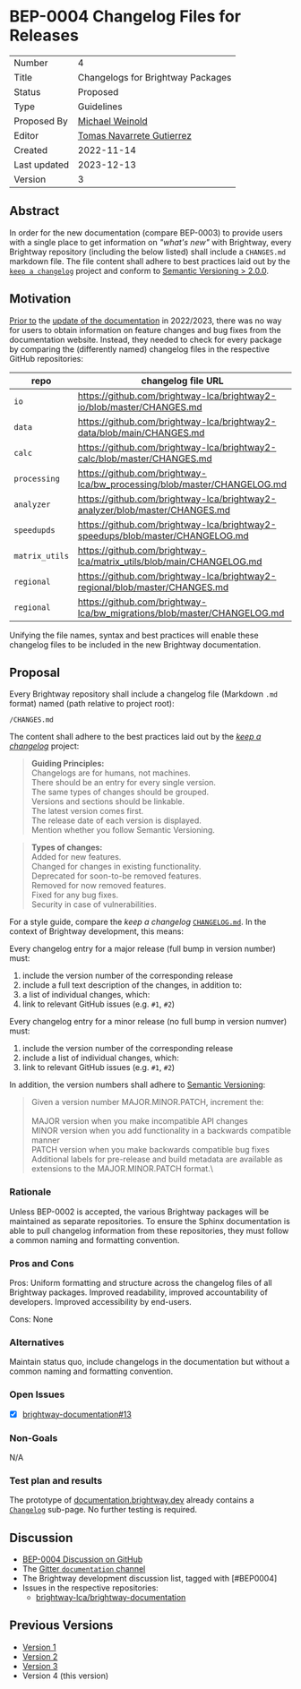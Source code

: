 # BEP-0004 Changelog Files for Releases

| | |
| - | - |
| Number | 4 |
| Title | Changelogs for Brightway Packages |
| Status | Proposed |
| Type | Guidelines |
| Proposed By | [Michael Weinold](mailto:dev@weinold.ch) |
| Editor | [Tomas Navarrete Gutierrez](mailto:tomas.navarrete@list.lu) |
| Created | 2022-11-14 |
| Last updated | 2023-12-13 |
| Version | 3 |

## Abstract

In order for the new documentation (compare BEP-0003) to provide users with a single place to get information on _"what's new"_ with Brightway, every Brightway repository (including the below listed) shall include a `CHANGES.md` markdown file. The file content shall adhere to best practices laid out by the [`keep a changelog`](https://keepachangelog.com/en/1.0.0/) project and conform to [Semantic Versioning > 2.0.0](https://semver.org/).

## Motivation

[Prior to](https://web.archive.org/web/20200716020925/https://brightway.dev/) the [update of the documentation](https://github.com/brightway-lca/brightway-documentation/milestones?state=closed) in 2022/2023, there was no way for users to obtain information on feature changes and bug fixes from the documentation website. Instead, they needed to check for every package by comparing the (differently named) changelog files in the respective GitHub repositories:

| repo | changelog file URL |
| ---- | ------------------ |
| `io` | https://github.com/brightway-lca/brightway2-io/blob/master/CHANGES.md |
| `data` | https://github.com/brightway-lca/brightway2-data/blob/main/CHANGES.md |
| `calc` | https://github.com/brightway-lca/brightway2-calc/blob/master/CHANGES.md |
| `processing` | https://github.com/brightway-lca/bw_processing/blob/master/CHANGELOG.md | 
| `analyzer` | https://github.com/brightway-lca/brightway2-analyzer/blob/master/CHANGES.md |
| `speedupds` | https://github.com/brightway-lca/brightway2-speedups/blob/master/CHANGELOG.md |
| `matrix_utils` | https://github.com/brightway-lca/matrix_utils/blob/main/CHANGELOG.md |
| `regional` | https://github.com/brightway-lca/brightway2-regional/blob/master/CHANGES.md |
| `regional` | https://github.com/brightway-lca/bw_migrations/blob/master/CHANGELOG.md |

Unifying the file names, syntax and best practices will enable these changelog files to be included in the new Brightway documentation.

## Proposal

Every Brightway repository shall include a changelog file (Markdown `.md` format) named (path relative to project root): 

```
/CHANGES.md
```

The content shall adhere to the best practices laid out by the [_keep a changelog_](https://keepachangelog.com/en/1.0.0/) project:

> __Guiding Principles:__ \
Changelogs are for humans, not machines. \
There should be an entry for every single version. \
The same types of changes should be grouped. \
Versions and sections should be linkable. \
The latest version comes first. \
The release date of each version is displayed. \
Mention whether you follow Semantic Versioning.

> __Types of changes:__ \
Added for new features. \
Changed for changes in existing functionality. \
Deprecated for soon-to-be removed features. \
Removed for now removed features. \
Fixed for any bug fixes. \
Security in case of vulnerabilities.

For a style guide, compare the _keep a changelog_ [`CHANGELOG.md`](https://raw.githubusercontent.com/olivierlacan/keep-a-changelog/main/CHANGELOG.md). In the context of Brightway development, this means:  

Every changelog entry for a major release (full bump in version number) must:

1. include the version number of the corresponding release
1. include a full text description of the changes, in addition to:
2. a list of individual changes, which:
3. link to relevant GitHub issues (e.g. `#1`, `#2`)

Every changelog entry for a minor release (no full bump in version numver) must:

1. include the version number of the corresponding release
2. include a list of individual changes, which:
3. link to relevant GitHub issues (e.g. `#1`, `#2`)

In addition, the version numbers shall adhere to [Semantic Versioning](https://semver.org/):

> Given a version number MAJOR.MINOR.PATCH, increment the: \
> \
MAJOR version when you make incompatible API changes\
MINOR version when you add functionality in a backwards compatible manner\
PATCH version when you make backwards compatible bug fixes\
Additional labels for pre-release and build metadata are available as extensions to the MAJOR.MINOR.PATCH format.\

### Rationale

Unless BEP-0002 is accepted, the various Brightway packages will be maintained as separate repositories. To ensure the Sphinx documentation is able to pull changelog information from these repositories, they must follow a common naming and formatting convention.

### Pros and Cons

Pros: Uniform formatting and structure across the changelog files of all Brightway packages. Improved readability, improved accountability of developers. Improved accessibility by end-users.

Cons: None

### Alternatives

Maintain status quo, include changelogs in the documentation but without a common naming and formatting convention.

### Open Issues

- [X] [brightway-documentation#13](https://github.com/brightway-lca/brightway-documentation/issues/13)

### Non-Goals

N/A

### Test plan and results

The prototype of [documentation.brightway.dev](https://documentation.brightway.dev/) already contains a [`Changelog`](https://documentation.brightway.dev/en/latest/source/5_changelog/0_index.html) sub-page. No further testing is required.

## Discussion

* [BEP-0004 Discussion on GitHub](https://github.com/brightway-lca/enhancement-proposals/discussions/26)
*  The [Gitter `documentation` channel](https://gitter.im/brightway-lca/documentation)
* The Brightway development discussion list, tagged with [#BEP0004]
* Issues in the respective repositories:
   - [brightway-lca/brightway-documentation](https://github.com/brightway-lca/brightway-documentation/issues/13)

## Previous Versions

 - [Version 1](https://github.com/brightway-lca/enhancement-proposals/blob/2d904c1e457ad589c2e2ea7d2434c7d360989a0f/proposals/0004_changelogs.md)
 - [Version 2](https://github.com/brightway-lca/enhancement-proposals/blob/662bd104ba8c83e313b966a9c5893b2e3c95376a/proposals/0004_changelogs.md)
 - [Version 3](https://github.com/brightway-lca/enhancement-proposals/blob/a3043a12d1e50f27dc7c809ca50e0dd76e909381/proposals/0004_changelogs.md)
 - Version 4 (this version)